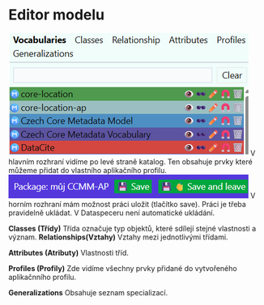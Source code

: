 # Editor modelu
![ Katalog](assets/images/katalog.webp) 
V hlavním rozhraní vidíme po levé straně katalog. Ten obsahuje prvky které můžeme přidat do vlastního aplikačního profilu. 
![ Ulozit](assets/images/save.webp)
V horním rozhraní mám možnost práci uložit (tlačítko save). Práci je třeba pravidelně ukládat. V Dataspeceru není automatické ukládání.

**Classes (Třídy)**
 Třída označuje typ objektů, které sdílejí stejné vlastnosti a význam.
**Relationships(Vztahy)** Vztahy mezi jednotlivými třídami. 

**Attributes (Atributy)** Vlastnosti tříd.

**Profiles (Profily)** Zde vidíme všechny prvky přidané do vytvořeného aplikačnního profilu. 

**Generalizations**
Obsahuje seznam specializací. 